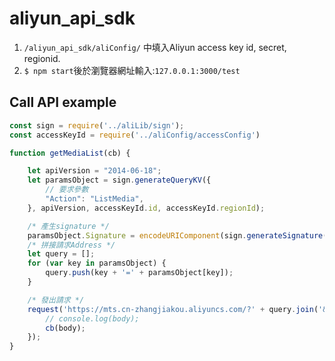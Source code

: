 # aliyun_api_sdk

1. `/aliyun_api_sdk/aliConfig/` 中填入Aliyun access key id, secret, regionid.
2. `$ npm start`後於瀏覽器網址輸入:`127.0.0.1:3000/test`

## Call API example
```javascript
const sign = require('../aliLib/sign');
const accessKeyId = require('../aliConfig/accessConfig')

function getMediaList(cb) {

    let apiVersion = "2014-06-18";
    let paramsObject = sign.generateQueryKV({
        // 要求參數
        "Action": "ListMedia",
    }, apiVersion, accessKeyId.id, accessKeyId.regionId);

    /* 產生signature */
    paramsObject.Signature = encodeURIComponent(sign.generateSignature(paramsObject, accessKeyId.secret + '&'));
    /* 拼接請求Address */
    let query = [];
    for (var key in paramsObject) {
        query.push(key + '=' + paramsObject[key]);
    }

    /* 發出請求 */
    request('https://mts.cn-zhangjiakou.aliyuncs.com/?' + query.join('&'), function (err, response, body) {
        // console.log(body);
        cb(body);
    });
}
```
